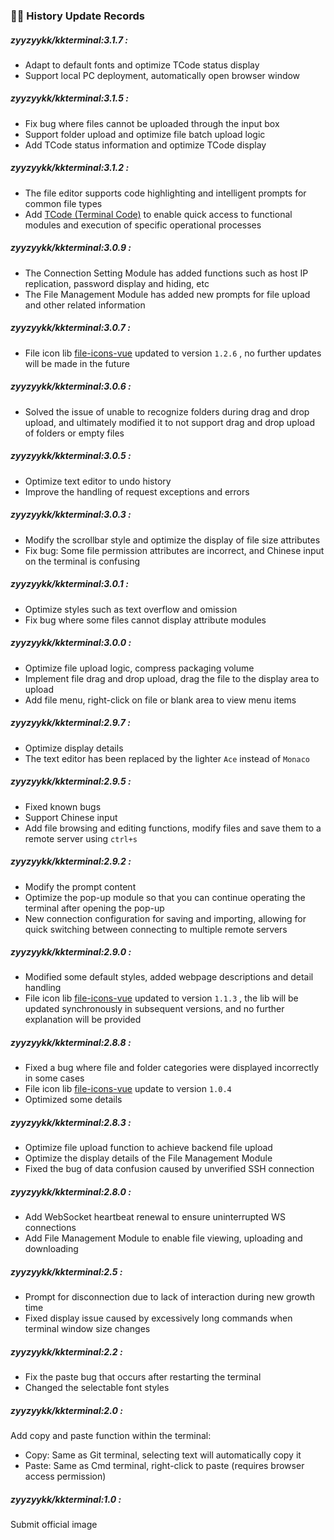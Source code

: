 ### 👨‍💻 History Update Records

##### zyyzyykk/kkterminal:3.1.7 :

- Adapt to default fonts and optimize TCode status display
- Support local PC deployment, automatically open browser window

##### zyyzyykk/kkterminal:3.1.5 :

- Fix bug where files cannot be uploaded through the input box
- Support folder upload and optimize file batch upload logic
- Add TCode status information and optimize TCode display

##### zyyzyykk/kkterminal:3.1.2 :

- The file editor supports code highlighting and intelligent prompts for common file types
- Add [TCode (Terminal Code)](./TCODE.md) to enable quick access to functional modules and execution of specific operational processes

##### zyyzyykk/kkterminal:3.0.9 :

- The Connection Setting Module has added functions such as host IP replication, password display and hiding, etc
- The File Management Module has added new prompts for file upload and other related information

##### zyyzyykk/kkterminal:3.0.7 :

- File icon lib [file-icons-vue](https://github.com/zyyzyykk/file-icons-vue) updated to version `1.2.6`  , no further updates will be made in the future

##### zyyzyykk/kkterminal:3.0.6 :

- Solved the issue of unable to recognize folders during drag and drop upload, and ultimately modified it to not support drag and drop upload of folders or empty files

##### zyyzyykk/kkterminal:3.0.5 :

- Optimize text editor to undo history
- Improve the handling of request exceptions and errors

##### zyyzyykk/kkterminal:3.0.3 :

- Modify the scrollbar style and optimize the display of file size attributes
- Fix bug: Some file permission attributes are incorrect, and Chinese input on the terminal is confusing

##### zyyzyykk/kkterminal:3.0.1 :

- Optimize styles such as text overflow and omission
- Fix bug where some files cannot display attribute modules

##### zyyzyykk/kkterminal:3.0.0 :

- Optimize file upload logic, compress packaging volume
- Implement file drag and drop upload, drag the file to the display area to upload
- Add file menu, right-click on file or blank area to view menu items

##### zyyzyykk/kkterminal:2.9.7 :

- Optimize display details
- The text editor has been replaced by the lighter `Ace` instead of `Monaco`

##### zyyzyykk/kkterminal:2.9.5 :

- Fixed known bugs
- Support Chinese input
- Add file browsing and editing functions, modify files and save them to a remote server using `ctrl+s`

##### zyyzyykk/kkterminal:2.9.2 :

- Modify the prompt content
- Optimize the pop-up module so that you can continue operating the terminal after opening the pop-up
- New connection configuration for saving and importing, allowing for quick switching between connecting to multiple remote servers

##### zyyzyykk/kkterminal:2.9.0 :

- Modified some default styles, added webpage descriptions and detail handling
- File icon lib [file-icons-vue](https://github.com/zyyzyykk/file-icons-vue) updated to version `1.1.3` , the lib will be updated synchronously in subsequent versions, and no further explanation will be provided

##### zyyzyykk/kkterminal:2.8.8 :

- Fixed a bug where file and folder categories were displayed incorrectly in some cases
- File icon lib [file-icons-vue](https://github.com/zyyzyykk/file-icons-vue) update to version `1.0.4`
- Optimized some details

##### zyyzyykk/kkterminal:2.8.3 :

- Optimize file upload function to achieve backend file upload
- Optimize the display details of the File Management Module
- Fixed the bug of data confusion caused by unverified SSH connection

##### zyyzyykk/kkterminal:2.8.0 :

- Add WebSocket heartbeat renewal to ensure uninterrupted WS connections
- Add File Management Module to enable file viewing, uploading and downloading

##### zyyzyykk/kkterminal:2.5 :

- Prompt for disconnection due to lack of interaction during new growth time
- Fixed display issue caused by excessively long commands when terminal window size changes

##### zyyzyykk/kkterminal:2.2 :

- Fix the paste bug that occurs after restarting the terminal
- Changed the selectable font styles

##### zyyzyykk/kkterminal:2.0 :

Add copy and paste function within the terminal:
- Copy: Same as Git terminal, selecting text will automatically copy it
- Paste: Same as Cmd terminal, right-click to paste (requires browser access permission)

##### zyyzyykk/kkterminal:1.0 :

Submit official image